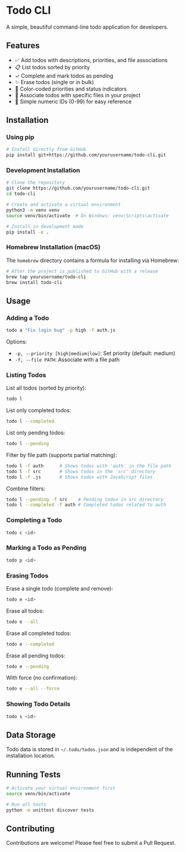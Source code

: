 # Todo CLI

A simple, beautiful command-line todo application for developers.

## Features

- ✅ Add todos with descriptions, priorities, and file associations
- 📋 List todos sorted by priority
- ✓ Complete and mark todos as pending
- ✨ Erase todos (single or in bulk)
- 🎨 Color-coded priorities and status indicators
- 📁 Associate todos with specific files in your project
- 🔢 Simple numeric IDs (0-99) for easy reference

## Installation

### Using pip

```bash
# Install directly from GitHub
pip install git+https://github.com/yourusername/todo-cli.git
```

### Development Installation

```bash
# Clone the repository
git clone https://github.com/yourusername/todo-cli.git
cd todo-cli

# Create and activate a virtual environment
python3 -m venv venv
source venv/bin/activate  # On Windows: venv\Scripts\activate

# Install in development mode
pip install -e .
```

### Homebrew Installation (macOS)

The `homebrew` directory contains a formula for installing via Homebrew:

```bash
# After the project is published to GitHub with a release
brew tap yourusername/todo-cli
brew install todo-cli
```

## Usage

### Adding a Todo

```bash
todo a "Fix login bug" -p high -f auth.js
```

Options:
- `-p, --priority [high|medium|low]`: Set priority (default: medium)
- `-f, --file PATH`: Associate with a file path

### Listing Todos

List all todos (sorted by priority):
```bash
todo l
```

List only completed todos:
```bash
todo l --completed
```

List only pending todos:
```bash
todo l --pending
```

Filter by file path (supports partial matching):
```bash
todo l -f auth      # Shows todos with 'auth' in the file path
todo l -f src       # Shows todos in the 'src' directory
todo l -f .js       # Shows todos with JavaScript files
```

Combine filters:
```bash
todo l --pending -f src    # Pending todos in src directory
todo l --completed -f auth # Completed todos related to auth
```

### Completing a Todo

```bash
todo c <id>
```

### Marking a Todo as Pending

```bash
todo p <id>
```

### Erasing Todos

Erase a single todo (complete and remove):
```bash
todo e <id>
```

Erase all todos:
```bash
todo e --all
```

Erase all completed todos:
```bash
todo e --completed
```

Erase all pending todos:
```bash
todo e --pending
```

With force (no confirmation):
```bash
todo e --all --force
```

### Showing Todo Details

```bash
todo s <id>
```

## Data Storage

Todo data is stored in `~/.todo/todos.json` and is independent of the installation location.

## Running Tests

```bash
# Activate your virtual environment first
source venv/bin/activate

# Run all tests
python -m unittest discover tests
```

## Contributing

Contributions are welcome! Please feel free to submit a Pull Request.
